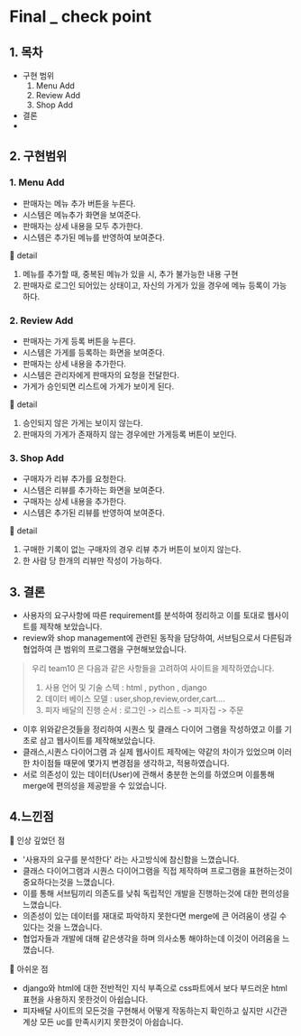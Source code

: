 # Final _ check point

## 1. 목차
 - 구현 범위
   1. Menu Add
   2. Review Add
   3. Shop Add
 - 결론
 - 


## 2. 구현범위
### 1. Menu Add


 - 판매자는 메뉴 추가 버튼을 누른다.
 - 시스템은 메뉴추가 화면을 보여준다.
 - 판매자는 상세 내용을 모두 추가한다.
 - 시스템은 추가된 메뉴를 반영하여 보여준다.  

:small_blue_diamond:  detail  
 1. 메뉴를 추가할 때, 중복된 메뉴가 있을 시, 추가 불가능한 내용 구현 
 2. 판매자로 로그인 되어있는 상태이고, 자신의 가게가 있을 경우에 메뉴 등록이 가능하다.  


### 2. Review Add


 - 판매자는 가게 등록 버튼을 누른다.
 - 시스템은 가게를 등록하는 화면을 보여준다.
 - 판매자는 상세 내용을 추가한다.
 - 시스템은 관리자에게 판매자의 요청을 전달한다.
 - 가게가 승인되면 리스트에 가게가 보이게 된다.

:small_blue_diamond:  detail  
 1. 승인되지 않은 가게는 보이지 않는다.
 2. 판매자의 가게가 존재하지 않는 경우에만 가게등록 버튼이 보인다.


### 3. Shop Add


 - 구매자가 리뷰 추가를 요청한다.
 - 시스템은 리뷰를 추가하는 화면을 보여준다.
 - 구매자는 상세 내용을 추가한다.
 - 시스템은 추가된 리뷰를 반영하여 보여준다.

:small_blue_diamond:  detail  
 1. 구매한 기록이 없는 구매자의 경우 리뷰 추가 버튼이 보이지 않는다.
 2. 한 사람 당 한개의 리뷰만 작성이 가능하다.


## 3. 결론

 - 사용자의 요구사항에 따른 requirement를 분석하여 정리하고 이를 토대로 웹사이트를 제작해 보았습니다.
 - review와 shop management에 관련된 동작을 담당하여, 서브팀으로서 다른팀과 협업하여 큰 범위의 프로그램을 구현해보았습니다.

  > 우리 team10 은 다음과 같은 사항들을 고려하여 사이트을 제작하였습니다.
  > 1. 사용 언어 및 기술 스텍 : html , python , django
  > 2. 데이터 베이스 모델 : user,shop,review,order,cart....
  > 3. 피자 배달의 진행 순서 : 로그인 -> 리스트 -> 피자집 -> 주문

 - 이후 위와같은것들을 정리하여 시퀀스 및 클래스 다이어 그램을 작성하였고 이를 기초로 삼고 웹사이트를 제작해보았습니다.
 - 클래스,시퀀스 다이어그램 과 실제 웹사이트 제작에는 약같의 차이가 있었으며 이러한 차이점들 때문에 몇가지 변경점을 생각하고, 적용하였습니다. 
 - 서로 의존성이 있는 데이터(User)에 관해서 충분한 논의를 하였으며 이를통해 merge에 편의성을 제공받을 수 있었습니다.

## 4.느낀점

:small_blue_diamond:  인상 깊었던 점
   * '사용자의 요구를 분석한다' 라는 사고방식에 참신함을 느꼈습니다.
   * 클래스 다이어그램과 시퀀스 다이어그램을 직접 제작하며 프로그램을 표현하는것이 중요하다는것을 느꼈습니다.
   * 이를 통해 서브팀끼리 의존도를 낮춰 독립적인 개발을 진행하는것에 대한 편의성을 느꼈습니다.
   * 의존성이 있는 데이터를 재대로 파악하지 못한다면 merge에 큰 어려움이 생길 수 있다는 것을 느꼈습니다.
   * 협업자들과 개발에 대해 같은생각을 하며 의사소통 해야하는데 이것이 어려움을 느꼈습니다.

:small_blue_diamond:  아쉬운 점 
   * django와 html에 대한 전반적인 지식 부족으로 css파트에서 보다 부드러운 html 표현을 사용하지 못한것이 아쉽습니다.
   * 피자배달 사이트의 모든것을 구현해서 어떻게 작동하는지 확인하고 싶지만 시간관계상 모든 uc를 만족시키지 못한것이 아쉽습니다.



